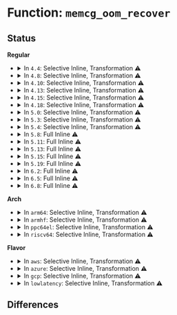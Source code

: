 # Function: <code>memcg_oom_recover</code>

## Status
<b>Regular</b>
<ul>
<li>
<details>
<summary>In <code>4.4</code>: Selective Inline, Transformation ⚠️</summary>

**Collision:** Unique Static

**Inline:** Selective

**Transformation:** True

**Instances:**

```
In mm/memcontrol.c (ffffffff811fa5b0)
Location: mm/memcontrol.c:1673
Inline: True
Inline callers:
  - mm/memcontrol.c:mem_cgroup_oom_control_write
  - mm/memcontrol.c:__mem_cgroup_clear_mc
  - mm/memcontrol.c:__mem_cgroup_clear_mc
  - mm/memcontrol.c:uncharge_batch
  - mm/memcontrol.c:mem_cgroup_resize_limit
  - mm/memcontrol.c:mem_cgroup_resize_memsw_limit
  - mm/memcontrol.c:mem_cgroup_oom_synchronize
Direct callers:
  - mm/memcontrol.c:mem_cgroup_oom_control_write
  - mm/memcontrol.c:__mem_cgroup_clear_mc
  - mm/memcontrol.c:__mem_cgroup_clear_mc
  - mm/memcontrol.c:uncharge_batch
  - mm/memcontrol.c:mem_cgroup_resize_limit
  - mm/memcontrol.c:mem_cgroup_resize_memsw_limit
  - mm/memcontrol.c:mem_cgroup_oom_synchronize
```
**Symbols:**

```
ffffffff811fa5b0-ffffffff811fa5d1: memcg_oom_recover.part.24 (STB_LOCAL)
```
</details>
</li>
<li>
<details>
<summary>In <code>4.8</code>: Selective Inline, Transformation ⚠️</summary>

**Collision:** Unique Static

**Inline:** Selective

**Transformation:** True

**Instances:**

```
In mm/memcontrol.c (ffffffff812213eb)
Location: mm/memcontrol.c:1538
Inline: True
Inline callers:
  - mm/memcontrol.c:uncharge_batch
  - mm/memcontrol.c:__mem_cgroup_clear_mc
  - mm/memcontrol.c:__mem_cgroup_clear_mc
  - mm/memcontrol.c:mem_cgroup_oom_control_write
  - mm/memcontrol.c:mem_cgroup_write
  - mm/memcontrol.c:mem_cgroup_oom_synchronize
Direct callers:
  - mm/memcontrol.c:uncharge_batch
  - mm/memcontrol.c:__mem_cgroup_clear_mc
  - mm/memcontrol.c:__mem_cgroup_clear_mc
  - mm/memcontrol.c:mem_cgroup_oom_control_write
  - mm/memcontrol.c:mem_cgroup_write
  - mm/memcontrol.c:mem_cgroup_oom_synchronize
```
**Symbols:**

```
ffffffff8121dde0-ffffffff8121de01: memcg_oom_recover.part.23 (STB_LOCAL)
```
</details>
</li>
<li>
<details>
<summary>In <code>4.10</code>: Selective Inline, Transformation ⚠️</summary>

**Collision:** Unique Static

**Inline:** Selective

**Transformation:** True

**Instances:**

```
In mm/memcontrol.c (ffffffff81233b5b)
Location: mm/memcontrol.c:1509
Inline: True
Inline callers:
  - mm/memcontrol.c:uncharge_batch
  - mm/memcontrol.c:__mem_cgroup_clear_mc
  - mm/memcontrol.c:__mem_cgroup_clear_mc
  - mm/memcontrol.c:mem_cgroup_oom_control_write
  - mm/memcontrol.c:mem_cgroup_write
  - mm/memcontrol.c:mem_cgroup_oom_synchronize
Direct callers:
  - mm/memcontrol.c:uncharge_batch
  - mm/memcontrol.c:__mem_cgroup_clear_mc
  - mm/memcontrol.c:__mem_cgroup_clear_mc
  - mm/memcontrol.c:mem_cgroup_oom_control_write
  - mm/memcontrol.c:mem_cgroup_write
  - mm/memcontrol.c:mem_cgroup_oom_synchronize
```
**Symbols:**

```
ffffffff812303c0-ffffffff812303e1: memcg_oom_recover.part.25 (STB_LOCAL)
```
</details>
</li>
<li>
<details>
<summary>In <code>4.13</code>: Selective Inline, Transformation ⚠️</summary>

**Collision:** Unique Static

**Inline:** Selective

**Transformation:** True

**Instances:**

```
In mm/memcontrol.c (ffffffff8123f3ce)
Location: mm/memcontrol.c:1501
Inline: True
Inline callers:
  - mm/memcontrol.c:uncharge_batch
  - mm/memcontrol.c:__mem_cgroup_clear_mc
  - mm/memcontrol.c:__mem_cgroup_clear_mc
  - mm/memcontrol.c:mem_cgroup_oom_control_write
  - mm/memcontrol.c:mem_cgroup_write
  - mm/memcontrol.c:mem_cgroup_oom_synchronize
Direct callers:
  - mm/memcontrol.c:uncharge_batch
  - mm/memcontrol.c:__mem_cgroup_clear_mc
  - mm/memcontrol.c:__mem_cgroup_clear_mc
  - mm/memcontrol.c:mem_cgroup_oom_control_write
  - mm/memcontrol.c:mem_cgroup_write
  - mm/memcontrol.c:mem_cgroup_oom_synchronize
```
**Symbols:**

```
ffffffff8123bcd0-ffffffff8123bcf1: memcg_oom_recover.part.24 (STB_LOCAL)
```
</details>
</li>
<li>
<details>
<summary>In <code>4.15</code>: Selective Inline, Transformation ⚠️</summary>

**Collision:** Unique Static

**Inline:** Selective

**Transformation:** True

**Instances:**

```
In mm/memcontrol.c (ffffffff8125f155)
Location: mm/memcontrol.c:1515
Inline: True
Inline callers:
  - mm/memcontrol.c:uncharge_batch
  - mm/memcontrol.c:__mem_cgroup_clear_mc
  - mm/memcontrol.c:__mem_cgroup_clear_mc
  - mm/memcontrol.c:mem_cgroup_oom_control_write
  - mm/memcontrol.c:mem_cgroup_write
  - mm/memcontrol.c:mem_cgroup_oom_synchronize
Direct callers:
  - mm/memcontrol.c:uncharge_batch
  - mm/memcontrol.c:__mem_cgroup_clear_mc
  - mm/memcontrol.c:__mem_cgroup_clear_mc
  - mm/memcontrol.c:mem_cgroup_oom_control_write
  - mm/memcontrol.c:mem_cgroup_write
  - mm/memcontrol.c:mem_cgroup_oom_synchronize
```
**Symbols:**

```
ffffffff8125b340-ffffffff8125b361: memcg_oom_recover.part.24 (STB_LOCAL)
```
</details>
</li>
<li>
<details>
<summary>In <code>4.18</code>: Selective Inline, Transformation ⚠️</summary>

**Collision:** Unique Static

**Inline:** Selective

**Transformation:** True

**Instances:**

```
In mm/memcontrol.c (ffffffff81283505)
Location: mm/memcontrol.c:1472
Inline: True
Inline callers:
  - mm/memcontrol.c:uncharge_batch
  - mm/memcontrol.c:__mem_cgroup_clear_mc
  - mm/memcontrol.c:__mem_cgroup_clear_mc
  - mm/memcontrol.c:mem_cgroup_oom_control_write
  - mm/memcontrol.c:mem_cgroup_resize_max
  - mm/memcontrol.c:mem_cgroup_oom_synchronize
Direct callers:
  - mm/memcontrol.c:uncharge_batch
  - mm/memcontrol.c:__mem_cgroup_clear_mc
  - mm/memcontrol.c:__mem_cgroup_clear_mc
  - mm/memcontrol.c:mem_cgroup_oom_control_write
  - mm/memcontrol.c:mem_cgroup_resize_max
  - mm/memcontrol.c:mem_cgroup_oom_synchronize
```
**Symbols:**

```
ffffffff8127f090-ffffffff8127f0b1: memcg_oom_recover.part.26 (STB_LOCAL)
```
</details>
</li>
<li>
<details>
<summary>In <code>5.0</code>: Selective Inline, Transformation ⚠️</summary>

**Collision:** Unique Static

**Inline:** Selective

**Transformation:** True

**Instances:**

```
In mm/memcontrol.c (ffffffff81297075)
Location: mm/memcontrol.c:1653
Inline: True
Inline callers:
  - mm/memcontrol.c:uncharge_batch
  - mm/memcontrol.c:__mem_cgroup_clear_mc
  - mm/memcontrol.c:__mem_cgroup_clear_mc
  - mm/memcontrol.c:mem_cgroup_oom_control_write
  - mm/memcontrol.c:mem_cgroup_resize_max
  - mm/memcontrol.c:mem_cgroup_oom_synchronize
Direct callers:
  - mm/memcontrol.c:uncharge_batch
  - mm/memcontrol.c:__mem_cgroup_clear_mc
  - mm/memcontrol.c:__mem_cgroup_clear_mc
  - mm/memcontrol.c:mem_cgroup_oom_control_write
  - mm/memcontrol.c:mem_cgroup_resize_max
  - mm/memcontrol.c:mem_cgroup_oom_synchronize
```
**Symbols:**

```
ffffffff812938d0-ffffffff812938f1: memcg_oom_recover.part.27 (STB_LOCAL)
```
</details>
</li>
<li>
<details>
<summary>In <code>5.3</code>: Selective Inline, Transformation ⚠️</summary>

**Collision:** Unique Static

**Inline:** Selective

**Transformation:** True

**Instances:**

```
In mm/memcontrol.c (ffffffff812b2cb5)
Location: mm/memcontrol.c:1854
Inline: True
Inline callers:
  - mm/memcontrol.c:uncharge_batch
  - mm/memcontrol.c:__mem_cgroup_clear_mc
  - mm/memcontrol.c:__mem_cgroup_clear_mc
  - mm/memcontrol.c:mem_cgroup_oom_control_write
  - mm/memcontrol.c:mem_cgroup_resize_max
  - mm/memcontrol.c:mem_cgroup_oom_synchronize
Direct callers:
  - mm/memcontrol.c:uncharge_batch
  - mm/memcontrol.c:__mem_cgroup_clear_mc
  - mm/memcontrol.c:__mem_cgroup_clear_mc
  - mm/memcontrol.c:mem_cgroup_oom_control_write
  - mm/memcontrol.c:mem_cgroup_resize_max
  - mm/memcontrol.c:mem_cgroup_oom_synchronize
```
**Symbols:**

```
ffffffff812af010-ffffffff812af031: memcg_oom_recover.part.0 (STB_LOCAL)
```
</details>
</li>
<li>
<details>
<summary>In <code>5.4</code>: Selective Inline, Transformation ⚠️</summary>

**Collision:** Unique Static

**Inline:** Selective

**Transformation:** True

**Instances:**

```
In mm/memcontrol.c (ffffffff812c4785)
Location: mm/memcontrol.c:1870
Inline: True
Inline callers:
  - mm/memcontrol.c:uncharge_batch
  - mm/memcontrol.c:__mem_cgroup_clear_mc
  - mm/memcontrol.c:__mem_cgroup_clear_mc
  - mm/memcontrol.c:mem_cgroup_oom_control_write
  - mm/memcontrol.c:mem_cgroup_resize_max
  - mm/memcontrol.c:mem_cgroup_oom_synchronize
Direct callers:
  - mm/memcontrol.c:uncharge_batch
  - mm/memcontrol.c:__mem_cgroup_clear_mc
  - mm/memcontrol.c:__mem_cgroup_clear_mc
  - mm/memcontrol.c:mem_cgroup_oom_control_write
  - mm/memcontrol.c:mem_cgroup_resize_max
  - mm/memcontrol.c:mem_cgroup_oom_synchronize
```
**Symbols:**

```
ffffffff812c0a70-ffffffff812c0a91: memcg_oom_recover.part.0 (STB_LOCAL)
```
</details>
</li>
<li>
<details>
<summary>In <code>5.8</code>: Full Inline ⚠️</summary>

**Collision:** Unique Static

**Inline:** Full

**Transformation:** False

**Instances:**

```
In mm/memcontrol.c (ffffffff812f9818)
Location: mm/memcontrol.c:1736
Inline: True
Inline callers:
  - mm/memcontrol.c:uncharge_batch
  - mm/memcontrol.c:uncharge_batch
  - mm/memcontrol.c:__mem_cgroup_clear_mc
  - mm/memcontrol.c:__mem_cgroup_clear_mc
  - mm/memcontrol.c:__mem_cgroup_clear_mc
  - mm/memcontrol.c:__mem_cgroup_clear_mc
  - mm/memcontrol.c:mem_cgroup_oom_control_write
  - mm/memcontrol.c:mem_cgroup_oom_control_write
  - mm/memcontrol.c:mem_cgroup_resize_max
  - mm/memcontrol.c:mem_cgroup_resize_max
  - mm/memcontrol.c:mem_cgroup_oom_synchronize
  - mm/memcontrol.c:mem_cgroup_oom_synchronize
```
</details>
</li>
<li>
<details>
<summary>In <code>5.11</code>: Full Inline ⚠️</summary>

**Collision:** Unique Static

**Inline:** Full

**Transformation:** False

**Instances:**

```
In mm/memcontrol.c (ffffffff813055a8)
Location: mm/memcontrol.c:1925
Inline: True
Inline callers:
  - mm/memcontrol.c:uncharge_batch
  - mm/memcontrol.c:uncharge_batch
  - mm/memcontrol.c:__mem_cgroup_clear_mc
  - mm/memcontrol.c:__mem_cgroup_clear_mc
  - mm/memcontrol.c:__mem_cgroup_clear_mc
  - mm/memcontrol.c:__mem_cgroup_clear_mc
  - mm/memcontrol.c:mem_cgroup_oom_control_write
  - mm/memcontrol.c:mem_cgroup_oom_control_write
  - mm/memcontrol.c:mem_cgroup_resize_max
  - mm/memcontrol.c:mem_cgroup_resize_max
  - mm/memcontrol.c:mem_cgroup_oom_synchronize
  - mm/memcontrol.c:mem_cgroup_oom_synchronize
```
</details>
</li>
<li>
<details>
<summary>In <code>5.13</code>: Full Inline ⚠️</summary>

**Collision:** Unique Static

**Inline:** Full

**Transformation:** False

**Instances:**

```
In mm/memcontrol.c (ffffffff8130cc2f)
Location: mm/memcontrol.c:1748
Inline: True
Inline callers:
  - mm/memcontrol.c:uncharge_batch
  - mm/memcontrol.c:uncharge_batch
  - mm/memcontrol.c:__mem_cgroup_clear_mc
  - mm/memcontrol.c:__mem_cgroup_clear_mc
  - mm/memcontrol.c:__mem_cgroup_clear_mc
  - mm/memcontrol.c:__mem_cgroup_clear_mc
  - mm/memcontrol.c:mem_cgroup_oom_control_write
  - mm/memcontrol.c:mem_cgroup_oom_control_write
  - mm/memcontrol.c:mem_cgroup_resize_max
  - mm/memcontrol.c:mem_cgroup_resize_max
  - mm/memcontrol.c:mem_cgroup_oom_synchronize
  - mm/memcontrol.c:mem_cgroup_oom_synchronize
```
</details>
</li>
<li>
<details>
<summary>In <code>5.15</code>: Full Inline ⚠️</summary>

**Collision:** Unique Static

**Inline:** Full

**Transformation:** False

**Instances:**

```
In mm/memcontrol.c (ffffffff813575b0)
Location: mm/memcontrol.c:1800
Inline: True
Inline callers:
  - mm/memcontrol.c:uncharge_batch
  - mm/memcontrol.c:uncharge_batch
  - mm/memcontrol.c:__mem_cgroup_clear_mc
  - mm/memcontrol.c:__mem_cgroup_clear_mc
  - mm/memcontrol.c:__mem_cgroup_clear_mc
  - mm/memcontrol.c:__mem_cgroup_clear_mc
  - mm/memcontrol.c:mem_cgroup_oom_control_write
  - mm/memcontrol.c:mem_cgroup_oom_control_write
  - mm/memcontrol.c:mem_cgroup_resize_max
  - mm/memcontrol.c:mem_cgroup_resize_max
  - mm/memcontrol.c:mem_cgroup_oom_synchronize
  - mm/memcontrol.c:mem_cgroup_oom_synchronize
```
</details>
</li>
<li>
<details>
<summary>In <code>5.19</code>: Full Inline ⚠️</summary>

**Collision:** Unique Static

**Inline:** Full

**Transformation:** False

**Instances:**

```
In mm/memcontrol.c (ffffffff813d0b48)
Location: mm/memcontrol.c:1817
Inline: True
Inline callers:
  - mm/memcontrol.c:uncharge_batch
  - mm/memcontrol.c:uncharge_batch
  - mm/memcontrol.c:__mem_cgroup_clear_mc
  - mm/memcontrol.c:__mem_cgroup_clear_mc
  - mm/memcontrol.c:__mem_cgroup_clear_mc
  - mm/memcontrol.c:__mem_cgroup_clear_mc
  - mm/memcontrol.c:mem_cgroup_oom_control_write
  - mm/memcontrol.c:mem_cgroup_oom_control_write
  - mm/memcontrol.c:mem_cgroup_resize_max
  - mm/memcontrol.c:mem_cgroup_resize_max
  - mm/memcontrol.c:mem_cgroup_oom_synchronize
  - mm/memcontrol.c:mem_cgroup_oom_synchronize
```
</details>
</li>
<li>
<details>
<summary>In <code>6.2</code>: Full Inline ⚠️</summary>

**Collision:** Unique Static

**Inline:** Full

**Transformation:** False

**Instances:**

```
In mm/memcontrol.c (ffffffff81455a31)
Location: mm/memcontrol.c:1877
Inline: True
Inline callers:
  - mm/memcontrol.c:uncharge_batch
  - mm/memcontrol.c:uncharge_batch
  - mm/memcontrol.c:__mem_cgroup_clear_mc
  - mm/memcontrol.c:__mem_cgroup_clear_mc
  - mm/memcontrol.c:__mem_cgroup_clear_mc
  - mm/memcontrol.c:__mem_cgroup_clear_mc
  - mm/memcontrol.c:mem_cgroup_oom_control_write
  - mm/memcontrol.c:mem_cgroup_oom_control_write
  - mm/memcontrol.c:mem_cgroup_resize_max
  - mm/memcontrol.c:mem_cgroup_resize_max
  - mm/memcontrol.c:mem_cgroup_oom_synchronize
  - mm/memcontrol.c:mem_cgroup_oom_synchronize
```
</details>
</li>
<li>
<details>
<summary>In <code>6.5</code>: Full Inline ⚠️</summary>

**Collision:** Unique Static

**Inline:** Full

**Transformation:** False

**Instances:**

```
In mm/memcontrol.c (ffffffff8148b851)
Location: mm/memcontrol.c:1911
Inline: True
Inline callers:
  - mm/memcontrol.c:uncharge_batch
  - mm/memcontrol.c:uncharge_batch
  - mm/memcontrol.c:__mem_cgroup_clear_mc
  - mm/memcontrol.c:__mem_cgroup_clear_mc
  - mm/memcontrol.c:__mem_cgroup_clear_mc
  - mm/memcontrol.c:__mem_cgroup_clear_mc
  - mm/memcontrol.c:mem_cgroup_oom_control_write
  - mm/memcontrol.c:mem_cgroup_oom_control_write
  - mm/memcontrol.c:mem_cgroup_resize_max
  - mm/memcontrol.c:mem_cgroup_resize_max
```
</details>
</li>
<li>
<details>
<summary>In <code>6.8</code>: Full Inline ⚠️</summary>

**Collision:** Unique Static

**Inline:** Full

**Transformation:** False

**Instances:**

```
In mm/memcontrol.c (ffffffff814bb0e1)
Location: mm/memcontrol.c:1983
Inline: True
Inline callers:
  - mm/memcontrol.c:uncharge_batch
  - mm/memcontrol.c:uncharge_batch
  - mm/memcontrol.c:__mem_cgroup_clear_mc
  - mm/memcontrol.c:__mem_cgroup_clear_mc
  - mm/memcontrol.c:__mem_cgroup_clear_mc
  - mm/memcontrol.c:__mem_cgroup_clear_mc
  - mm/memcontrol.c:mem_cgroup_oom_control_write
  - mm/memcontrol.c:mem_cgroup_oom_control_write
  - mm/memcontrol.c:mem_cgroup_resize_max
  - mm/memcontrol.c:mem_cgroup_resize_max
```
</details>
</li>
</ul>
<b>Arch</b>
<ul>
<li>
<details>
<summary>In <code>arm64</code>: Selective Inline, Transformation ⚠️</summary>

**Collision:** Unique Static

**Inline:** Selective

**Transformation:** True

**Instances:**

```
In mm/memcontrol.c (ffff8000103673c0)
Location: mm/memcontrol.c:1870
Inline: True
Inline callers:
  - mm/memcontrol.c:uncharge_batch
  - mm/memcontrol.c:__mem_cgroup_clear_mc
  - mm/memcontrol.c:__mem_cgroup_clear_mc
  - mm/memcontrol.c:mem_cgroup_oom_control_write
  - mm/memcontrol.c:mem_cgroup_resize_max
  - mm/memcontrol.c:mem_cgroup_oom_synchronize
Direct callers:
  - mm/memcontrol.c:uncharge_batch
  - mm/memcontrol.c:__mem_cgroup_clear_mc
  - mm/memcontrol.c:__mem_cgroup_clear_mc
  - mm/memcontrol.c:mem_cgroup_oom_control_write
  - mm/memcontrol.c:mem_cgroup_resize_max
  - mm/memcontrol.c:mem_cgroup_oom_synchronize
```
**Symbols:**

```
ffff800010362090-ffff8000103620d0: memcg_oom_recover.part.0 (STB_LOCAL)
```
</details>
</li>
<li>
<details>
<summary>In <code>armhf</code>: Selective Inline, Transformation ⚠️</summary>

**Collision:** Unique Static

**Inline:** Selective

**Transformation:** True

**Instances:**

```
In mm/memcontrol.c (c0558b00)
Location: mm/memcontrol.c:1870
Inline: True
Inline callers:
  - mm/memcontrol.c:uncharge_batch
  - mm/memcontrol.c:__mem_cgroup_clear_mc
  - mm/memcontrol.c:__mem_cgroup_clear_mc
  - mm/memcontrol.c:mem_cgroup_oom_control_write
  - mm/memcontrol.c:mem_cgroup_resize_max
  - mm/memcontrol.c:mem_cgroup_oom_synchronize
Direct callers:
  - mm/memcontrol.c:uncharge_batch
  - mm/memcontrol.c:__mem_cgroup_clear_mc
  - mm/memcontrol.c:__mem_cgroup_clear_mc
  - mm/memcontrol.c:mem_cgroup_oom_control_write
  - mm/memcontrol.c:mem_cgroup_resize_max
  - mm/memcontrol.c:mem_cgroup_oom_synchronize
```
**Symbols:**

```
c05549f8-c0554a28: memcg_oom_recover.part.0 (STB_LOCAL)
```
</details>
</li>
<li>
<details>
<summary>In <code>ppc64el</code>: Selective Inline, Transformation ⚠️</summary>

**Collision:** Unique Static

**Inline:** Selective

**Transformation:** True

**Instances:**

```
In mm/memcontrol.c (c0000000004548d4)
Location: mm/memcontrol.c:1870
Inline: True
Inline callers:
  - mm/memcontrol.c:uncharge_batch
  - mm/memcontrol.c:__mem_cgroup_clear_mc
  - mm/memcontrol.c:__mem_cgroup_clear_mc
  - mm/memcontrol.c:mem_cgroup_oom_control_write
  - mm/memcontrol.c:mem_cgroup_resize_max
  - mm/memcontrol.c:mem_cgroup_oom_synchronize
Direct callers:
  - mm/memcontrol.c:uncharge_batch
  - mm/memcontrol.c:__mem_cgroup_clear_mc
  - mm/memcontrol.c:__mem_cgroup_clear_mc
  - mm/memcontrol.c:mem_cgroup_oom_control_write
  - mm/memcontrol.c:mem_cgroup_resize_max
  - mm/memcontrol.c:mem_cgroup_oom_synchronize
```
**Symbols:**

```
c00000000044eb60-c00000000044eba8: memcg_oom_recover.part.0 (STB_LOCAL)
```
</details>
</li>
<li>
<details>
<summary>In <code>riscv64</code>: Selective Inline, Transformation ⚠️</summary>

**Collision:** Unique Static

**Inline:** Selective

**Transformation:** True

**Instances:**

```
In mm/memcontrol.c (ffffffe000245576)
Location: mm/memcontrol.c:1870
Inline: True
Inline callers:
  - mm/memcontrol.c:uncharge_batch
  - mm/memcontrol.c:__mem_cgroup_clear_mc
  - mm/memcontrol.c:__mem_cgroup_clear_mc
  - mm/memcontrol.c:mem_cgroup_oom_control_write
  - mm/memcontrol.c:mem_cgroup_resize_max
  - mm/memcontrol.c:mem_cgroup_oom_synchronize
Direct callers:
  - mm/memcontrol.c:uncharge_batch
  - mm/memcontrol.c:__mem_cgroup_clear_mc
  - mm/memcontrol.c:__mem_cgroup_clear_mc
  - mm/memcontrol.c:mem_cgroup_oom_control_write
  - mm/memcontrol.c:mem_cgroup_resize_max
  - mm/memcontrol.c:mem_cgroup_oom_synchronize
```
**Symbols:**

```
ffffffe000241870-ffffffe0002418a6: memcg_oom_recover.part.0 (STB_LOCAL)
```
</details>
</li>
</ul>
<b>Flavor</b>
<ul>
<li>
<details>
<summary>In <code>aws</code>: Selective Inline, Transformation ⚠️</summary>

**Collision:** Unique Static

**Inline:** Selective

**Transformation:** True

**Instances:**

```
In mm/memcontrol.c (ffffffff812bcd65)
Location: mm/memcontrol.c:1870
Inline: True
Inline callers:
  - mm/memcontrol.c:uncharge_batch
  - mm/memcontrol.c:__mem_cgroup_clear_mc
  - mm/memcontrol.c:__mem_cgroup_clear_mc
  - mm/memcontrol.c:mem_cgroup_oom_control_write
  - mm/memcontrol.c:mem_cgroup_resize_max
  - mm/memcontrol.c:mem_cgroup_oom_synchronize
Direct callers:
  - mm/memcontrol.c:uncharge_batch
  - mm/memcontrol.c:__mem_cgroup_clear_mc
  - mm/memcontrol.c:__mem_cgroup_clear_mc
  - mm/memcontrol.c:mem_cgroup_oom_control_write
  - mm/memcontrol.c:mem_cgroup_resize_max
  - mm/memcontrol.c:mem_cgroup_oom_synchronize
```
**Symbols:**

```
ffffffff812b9050-ffffffff812b9071: memcg_oom_recover.part.0 (STB_LOCAL)
```
</details>
</li>
<li>
<details>
<summary>In <code>azure</code>: Selective Inline, Transformation ⚠️</summary>

**Collision:** Unique Static

**Inline:** Selective

**Transformation:** True

**Instances:**

```
In mm/memcontrol.c (ffffffff812adeb5)
Location: mm/memcontrol.c:1870
Inline: True
Inline callers:
  - mm/memcontrol.c:uncharge_batch
  - mm/memcontrol.c:__mem_cgroup_clear_mc
  - mm/memcontrol.c:__mem_cgroup_clear_mc
  - mm/memcontrol.c:mem_cgroup_oom_control_write
  - mm/memcontrol.c:mem_cgroup_resize_max
  - mm/memcontrol.c:mem_cgroup_oom_synchronize
Direct callers:
  - mm/memcontrol.c:uncharge_batch
  - mm/memcontrol.c:__mem_cgroup_clear_mc
  - mm/memcontrol.c:__mem_cgroup_clear_mc
  - mm/memcontrol.c:mem_cgroup_oom_control_write
  - mm/memcontrol.c:mem_cgroup_resize_max
  - mm/memcontrol.c:mem_cgroup_oom_synchronize
```
**Symbols:**

```
ffffffff812aa2e0-ffffffff812aa301: memcg_oom_recover.part.0 (STB_LOCAL)
```
</details>
</li>
<li>
<details>
<summary>In <code>gcp</code>: Selective Inline, Transformation ⚠️</summary>

**Collision:** Unique Static

**Inline:** Selective

**Transformation:** True

**Instances:**

```
In mm/memcontrol.c (ffffffff812bab75)
Location: mm/memcontrol.c:1870
Inline: True
Inline callers:
  - mm/memcontrol.c:uncharge_batch
  - mm/memcontrol.c:__mem_cgroup_clear_mc
  - mm/memcontrol.c:__mem_cgroup_clear_mc
  - mm/memcontrol.c:mem_cgroup_oom_control_write
  - mm/memcontrol.c:mem_cgroup_resize_max
  - mm/memcontrol.c:mem_cgroup_oom_synchronize
Direct callers:
  - mm/memcontrol.c:uncharge_batch
  - mm/memcontrol.c:__mem_cgroup_clear_mc
  - mm/memcontrol.c:__mem_cgroup_clear_mc
  - mm/memcontrol.c:mem_cgroup_oom_control_write
  - mm/memcontrol.c:mem_cgroup_resize_max
  - mm/memcontrol.c:mem_cgroup_oom_synchronize
```
**Symbols:**

```
ffffffff812b6e60-ffffffff812b6e81: memcg_oom_recover.part.0 (STB_LOCAL)
```
</details>
</li>
<li>
<details>
<summary>In <code>lowlatency</code>: Selective Inline, Transformation ⚠️</summary>

**Collision:** Unique Static

**Inline:** Selective

**Transformation:** True

**Instances:**

```
In mm/memcontrol.c (ffffffff812cb2b5)
Location: mm/memcontrol.c:1870
Inline: True
Inline callers:
  - mm/memcontrol.c:uncharge_batch
  - mm/memcontrol.c:__mem_cgroup_clear_mc
  - mm/memcontrol.c:__mem_cgroup_clear_mc
  - mm/memcontrol.c:mem_cgroup_oom_control_write
  - mm/memcontrol.c:mem_cgroup_resize_max
  - mm/memcontrol.c:mem_cgroup_oom_synchronize
Direct callers:
  - mm/memcontrol.c:uncharge_batch
  - mm/memcontrol.c:__mem_cgroup_clear_mc
  - mm/memcontrol.c:__mem_cgroup_clear_mc
  - mm/memcontrol.c:mem_cgroup_oom_control_write
  - mm/memcontrol.c:mem_cgroup_resize_max
  - mm/memcontrol.c:mem_cgroup_oom_synchronize
```
**Symbols:**

```
ffffffff812c7740-ffffffff812c7761: memcg_oom_recover.part.0 (STB_LOCAL)
```
</details>
</li>
</ul>

## Differences
